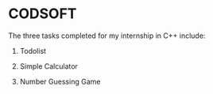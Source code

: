 # CODSOFT
The three tasks completed for my internship in C++ include:
1) Todolist

2) Simple Calculator

3) Number Guessing Game
